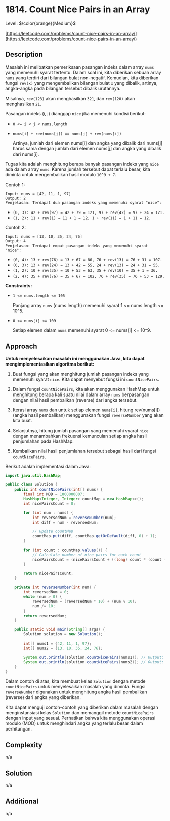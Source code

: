 # 1814. Count Nice Pairs in an Array

Level: $\color{orange}{Medium}$

[https://leetcode.com/problems/count-nice-pairs-in-an-array/](https://leetcode.com/problems/count-nice-pairs-in-an-array/)

## Description

Masalah ini melibatkan pemeriksaan pasangan indeks dalam array `nums` yang memenuhi syarat tertentu.
Dalam soal ini, kita diberikan sebuah array `nums` yang terdiri dari bilangan bulat non-negatif.
Kemudian, kita diberikan fungsi `rev(x)` yang mengembalikan bilangan bulat `x` yang dibalik,
artinya, angka-angka pada bilangan tersebut dibalik urutannya.

Misalnya, `rev(123)` akan menghasilkan `321`,
dan `rev(120)` akan menghasilkan `21`.

Pasangan indeks (i, j) dianggap `nice` jika memenuhi kondisi berikut:

- `0 <= i < j < nums.length`
- `nums[i] + rev(nums[j]) == nums[j] + rev(nums[i])`

  Artinya, jumlah dari elemen nums[i] dan angka yang dibalik dari nums[j] harus sama dengan jumlah dari elemen nums[j] dan angka yang dibalik dari nums[i].

Tugas kita adalah menghitung berapa banyak pasangan indeks yang `nice` ada dalam array `nums`.
Karena jumlah tersebut dapat terlalu besar, kita diminta untuk mengembalikan hasil modulo `10^9 + 7`.

Contoh 1:

```text
Input: nums = [42, 11, 1, 97]
Output: 2
Penjelasan: Terdapat dua pasangan indeks yang memenuhi syarat "nice":
```

- `(0, 3): 42 + rev(97) = 42 + 79 = 121, 97 + rev(42) = 97 + 24 = 121.`
- `(1, 2): 11 + rev(1) = 11 + 1 = 12, 1 + rev(11) = 1 + 11 = 12.`

Contoh 2:

```text
Input: nums = [13, 10, 35, 24, 76]
Output: 4
Penjelasan: Terdapat empat pasangan indeks yang memenuhi syarat "nice":
```

- `(0, 4): 13 + rev(76) = 13 + 67 = 80, 76 + rev(13) = 76 + 31 = 107.`
- `(0, 3): 13 + rev(24) = 13 + 42 = 55, 24 + rev(13) = 24 + 31 = 55.`
- `(1, 2): 10 + rev(35) = 10 + 53 = 63, 35 + rev(10) = 35 + 1 = 36.`
- `(2, 4): 35 + rev(76) = 35 + 67 = 102, 76 + rev(35) = 76 + 53 = 129.`

**Constraints:**

- `1 <= nums.length <= 105`

  Panjang array `nums` (nums.length) memenuhi syarat 1 <= nums.length <= 10^5.

- `0 <= nums[i] <= 109`

  Setiap elemen dalam `nums` memenuhi syarat 0 <= nums[i] <= 10^9.

## Approach

**Untuk menyelesaikan masalah ini menggunakan Java, kita dapat mengimplementasikan algoritma berikut:**

1. Buat fungsi yang akan menghitung jumlah pasangan indeks yang memenuhi syarat `nice`. Kita dapat menyebut fungsi ini `countNicePairs`.

2. Dalam fungsi `countNicePairs`, kita akan menggunakan HashMap untuk menghitung berapa kali suatu nilai dalam array `nums` berpasangan dengan nilai hasil pembalikan (reverse) dari angka tersebut.

3. Iterasi array `nums` dan untuk setiap elemen `nums[i]`, hitung rev(nums[i]) (angka hasil pembalikan) menggunakan fungsi `reverseNumber` yang akan kita buat.

4. Selanjutnya, hitung jumlah pasangan yang memenuhi syarat `nice` dengan menambahkan frekuensi kemunculan setiap angka hasil penjumlahan pada HashMap.

5. Kembalikan nilai hasil penjumlahan tersebut sebagai hasil dari fungsi `countNicePairs`.

Berikut adalah implementasi dalam Java:

```java
import java.util.HashMap;

public class Solution {
    public int countNicePairs(int[] nums) {
        final int MOD = 1000000007;
        HashMap<Integer, Integer> countMap = new HashMap<>();
        int nicePairsCount = 0;

        for (int num : nums) {
            int reversedNum = reverseNumber(num);
            int diff = num - reversedNum;

            // Update countMap
            countMap.put(diff, countMap.getOrDefault(diff, 0) + 1);
        }

        for (int count : countMap.values()) {
            // Calculate number of nice pairs for each count
            nicePairsCount = (nicePairsCount + ((long) count * (count - 1) / 2)) % MOD;
        }

        return nicePairsCount;
    }

    private int reverseNumber(int num) {
        int reversedNum = 0;
        while (num > 0) {
            reversedNum = (reversedNum * 10) + (num % 10);
            num /= 10;
        }
        return reversedNum;
    }

    public static void main(String[] args) {
        Solution solution = new Solution();

        int[] nums1 = {42, 11, 1, 97};
        int[] nums2 = {13, 10, 35, 24, 76};

        System.out.println(solution.countNicePairs(nums1)); // Output: 2
        System.out.println(solution.countNicePairs(nums2)); // Output: 4
    }
}
```

Dalam contoh di atas, kita membuat kelas `Solution` dengan metode `countNicePairs` untuk menyelesaikan masalah yang diminta. Fungsi `reverseNumber` digunakan untuk menghitung angka hasil pembalikan (reverse) dari angka yang diberikan.

Kita dapat menguji contoh-contoh yang diberikan dalam masalah dengan menginstansiasi kelas `Solution` dan memanggil metode `countNicePairs` dengan input yang sesuai. Perhatikan bahwa kita menggunakan operasi modulo (MOD) untuk menghindari angka yang terlalu besar dalam perhitungan.

## Complexity

n/a

## Solution

n/a

## Additional

n/a
